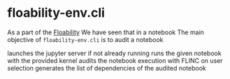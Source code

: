 # floability-env.cli

As a part of the [Floability](https://github.com/floability/floability-cli/) We have seen that in a notebook 
The main objective of `floability-env.cli` is to audit a notebook 

launches the jupyter server if not already running
runs the given notebook with the provided kernel
audits the notebook execution with FLINC on user selection
generates the list of dependencies of the audited notebook
